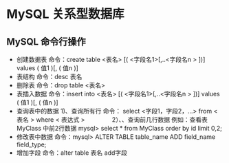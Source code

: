 # MySQL 关系型数据库
## MySQL 命令行操作
* 创建数据表 命令：create table <表名> [( <字段名1>[,..<字段名n > ])] values ( 值1 )[, ( 值n )]
* 表结构 命令：desc 表名
* 删除表 命令：drop table <表名>
* 表插入数据 命令：insert into <表名> [( <字段名1>[,..<字段名n > ])] values ( 值1 )[, ( 值n )]
* 查询表中的数据 1)、查询所有行 命令： select <字段1，字段2，...> from < 表名 > where < 表达式 >
               2）、、查询前几行数据 例如：查看表 MyClass 中前2行数据 mysql> select * from MyClass order by id limit 0,2;
* 修改表中数据 命令：mysql> ALTER TABLE table_name ADD field_name field_type;
* 增加字段 命令：alter table 表名 add字段

 
